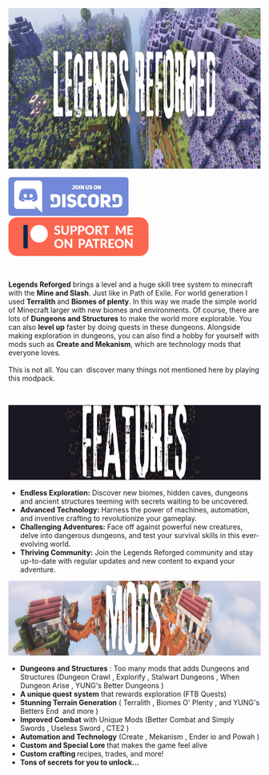 <p><img src="https://raw.githubusercontent.com/ibrahimemiraydin/Legends-Reforged/refs/heads/main/assets/description-images/banner2.png" alt="title" width="1280" height="320"></p>
<p style="text-align: left;"><strong><a href="https://discord.gg/vVqSqUhNb9" rel="nofollow"> <img src="https://raw.githubusercontent.com/ibrahimemiraydin/Legends-Reforged/refs/heads/main/assets/socials/discord.png" alt="disc button" width="240" height="77"></a></strong><strong style="text-align: center;"><a style="color: rgb(229, 229, 229);" href="https://www.patreon.com/dejavu16" rel="nofollow"><img src="https://raw.githubusercontent.com/ibrahimemiraydin/Legends-Reforged/refs/heads/main/assets/socials/patreon.png" alt="disc button" width="280" height="77"></a></strong></p>
<p>&nbsp;</p>
<p style="text-align: left;"><strong>Legends Reforged</strong> brings a level and a huge skill tree system to minecraft with the <strong>Mine and Slash</strong>. Just like in Path of Exile. For world generation I used <strong>Terralith </strong>and <strong>Biomes of plenty</strong>. In this way we made the simple world of Minecraft larger with new biomes and environments. Of course, there are lots of <strong>Dungeons and Structures</strong> to make the world more explorable. You can also <strong>level up</strong> faster by doing quests in these dungeons. Alongside making exploration in dungeons, you can also find a hobby for yourself with mods such as <strong>Create and Mekanism</strong>, which are technology mods that everyone loves.<br><br>This is not all. You can&nbsp; discover many things not mentioned here by playing this modpack.</p>
<p style="text-align: left;">&nbsp;</p>
<p><img src="https://raw.githubusercontent.com/ibrahimemiraydin/Legends-Reforged/refs/heads/main/assets/description-images/features.png" width="1127" height="149"></p>
<ul>
<li style="text-align: left;"><strong>Endless Exploration:</strong> Discover new biomes, hidden caves, dungeons and ancient structures teeming with secrets waiting to be uncovered.</li>
<li style="text-align: left;"><strong>Advanced Technology:</strong> Harness the power of machines, automation, and inventive crafting to revolutionize your gameplay.</li>
<li style="text-align: left;"><strong>Challenging Adventures:</strong> Face off against powerful new creatures, delve into dangerous dungeons, and test your survival skills in this ever-evolving world.</li>
<li style="text-align: left;"><strong>Thriving Community:</strong> Join the Legends Reforged community and stay up-to-date with regular updates and new content to expand your adventure.</li>
</ul>
<p><img src="https://raw.githubusercontent.com/ibrahimemiraydin/Legends-Reforged/refs/heads/main/assets/description-images/mods.png" width="1127" height="149"></p>
<ul>
<li><strong>Dungeons and Structures</strong> : Too many mods that adds Dungeons and Structures (Dungeon Crawl , Explorify , Stalwart Dungeons , When Dungeon Arise , YUNG's Better Dungeons )</li>
<li><strong>A unique quest</strong> <strong>system</strong> that rewards exploration (FTB Quests)</li>
<li><strong>Stunning Terrain Generation</strong> ( Terralith , Biomes O' Plenty , and YUNG's Betters End&nbsp; and more )</li>
<li><strong>Improved Combat</strong> with Unique Mods (Better Combat and Simply Swords , Useless Sword , CTE2 )</li>
<li><strong>Automation and Technology</strong> (Create ,&nbsp;Mekanism , Ender io and Powah )</li>
<li><strong>Custom and Special Lore </strong>that makes the game feel alive</li>
<li><strong>Custom crafting </strong>recipes, trades, and more!</li>
<li><strong>Tons of secrets for you to unlock...</strong></li>
</ul>
<p style="text-align: left;">&nbsp;</p>